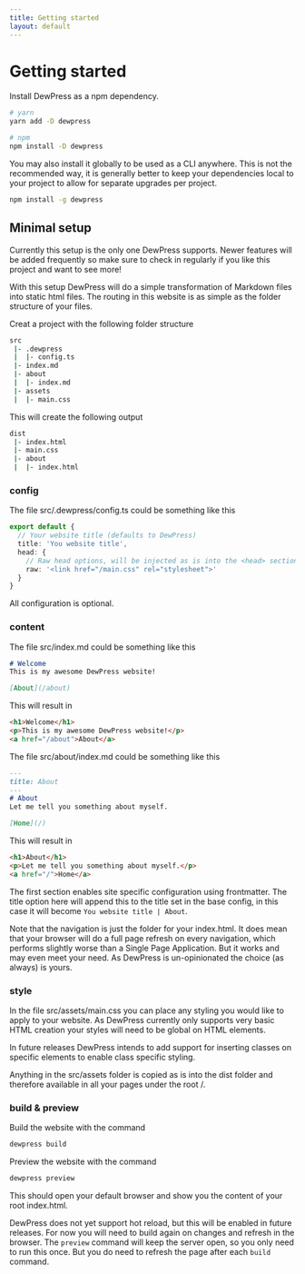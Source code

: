 ```yaml
---
title: Getting started
layout: default
---
```

# Getting started
Install DewPress as a npm dependency.

```bash
# yarn
yarn add -D dewpress

# npm
npm install -D dewpress
```

You may also install it globally to be used as a CLI anywhere. This is not the recommended way, it is generally better
to keep your dependencies local to your project to allow for separate upgrades per project.
```bash
npm install -g dewpress
```

## Minimal setup
Currently this setup is the only one DewPress supports. Newer features will be added frequently so make sure to
check in regularly if you like this project and want to see more!

With this setup DewPress will do a simple transformation of Markdown files into static html files. The routing
in this website is as simple as the folder structure of your files.

Creat a project with the following folder structure
```bash
src
 |- .dewpress
 |  |- config.ts
 |- index.md
 |- about
 |  |- index.md
 |- assets
 |  |- main.css   
```

This will create the following output
```bash
dist
 |- index.html
 |- main.css
 |- about
 |  |- index.html
```

### config
The file src/.dewpress/config.ts could be something like this
```typescript
export default {
  // Your website title (defaults to DewPress)
  title: 'You website title',
  head: {
    // Raw head options, will be injected as is into the <head> section of all generated html files
    raw: '<link href="/main.css" rel="stylesheet">'
  }
}
```

All configuration is optional.

### content
The file src/index.md could be something like this
```markdown
# Welcome
This is my awesome DewPress website!

[About](/about)
```

This will result in
```html
<h1>Welcome</h1>
<p>This is my awesome DewPress website!</p>
<a href="/about">About</a>
```

The file src/about/index.md could be something like this
```markdown
---
title: About
---
# About
Let me tell you something about myself.

[Home](/)
```

This will result in
```html
<h1>About</h1>
<p>Let me tell you something about myself.</p>
<a href="/">Home</a>
```

The first section enables site specific configuration using frontmatter. The title option here will append
this to the title set in the base config, in this case it will become `You website title | About`.

Note that the navigation is just the folder for your index.html. It does mean that your browser will do a full
page refresh on every navigation, which performs slightly worse than a Single Page Application. 
But it works and may even meet your need. As DewPress is un-opinionated the choice (as always) is yours.

### style
In the file src/assets/main.css you can place any styling you would like to apply to your website. As DewPress
currently only supports very basic HTML creation your styles will need to be global on HTML elements.

In future releases DewPress intends to add support for inserting classes on specific elements to enable
class specific styling.

Anything in the src/assets folder is copied as is into the dist folder and therefore available in all
your pages under the root /.

### build & preview
Build the website with the command

```bash
dewpress build
```

Preview the website with the command
```bash
dewpress preview
```

This should open your default browser and show you the content of your root index.html.

DewPress does not yet support hot reload, but this will be enabled in future releases. For now you will
need to build again on changes and refresh in the browser. The `preview` command will keep the server open, so
you only need to run this once. But you do need to refresh the page after each `build` command.
